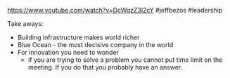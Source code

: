 https://www.youtube.com/watch?v=DcWqzZ3I2cY
#jeffbezos  #leadership 

Take aways:

- Building infrastructure makes world richer
- Blue Ocean - the most decisive company in the world
- For innovation you need to wonder
	- if you are trying to solve a problem you cannot put time limit on the meeting. If you do that you probably have an answer.

